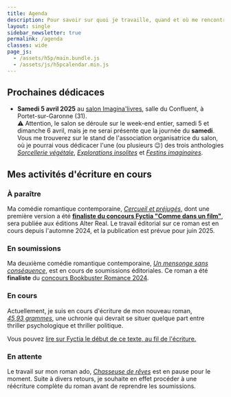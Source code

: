```yaml
---
title: Agenda
description: Pour savoir sur quoi je travaille, quand et où me rencontrer (événements, dédicaces...) Voici mon agenda !
layout: single
sidebar_newsletter: true
permalink: /agenda
classes: wide
page_js:
  - /assets/h5p/main.bundle.js
  - /assets/js/h5pcalendar.min.js
---
```


<div id="h5p-publications"></div>

## Prochaines dédicaces

- **Samedi 5 avril 2025** au <a href="https://www.instagram.com/p/DBwmr_8uqHz/" target="_blank">salon Imagina'livres</a>, salle du Confluent, à Portet-sur-Garonne (31).<br>
⚠️ Attention, le salon se déroule sur le week-end entier, samedi 5 et dimanche 6 avril, mais je ne serai présente que la journée du **samedi**.<br>
Vous me trouverez sur le stand de l'association organisatrice du salon, où je pourrai vous dédicacer l'une (ou plusieurs 😉) des trois anthologies [*Sorcellerie végétale*](/publications/pot-a-ceder), [*Explorations insolites*](/publications/dragonirie) et [*Festins imaginaires*](/publications/mesaventures-vitaminees).
<!-- Dimanche 20 avril 2025 sur le stand des <a href="https://herosdepapierfroisse.fr/editionshpf/" target="_blank">éditions HPF</a> au festival <a href="https://www.instagram.com/p/DFdYGWeNMNS/" target="_blank">L'Ouest Hurlant</a>, La Paillette, à Rennes (35).-->


## Mes activités d'écriture en cours

### À paraître

Ma comédie romantique contemporaine, [*Cercueil et préjugés*](/publications/cercueil-et-prejuges), dont une première version a été <a href="https://www.fyctia.com/blog/articles/833" target="_blank">**finaliste du concours Fyctia "Comme dans un film"**</a>, sera publiée aux éditions Alter Real. Le travail éditorial sur ce roman est en cours depuis l'automne 2024, et la publication est prévue pour juin 2025.

### En soumissions

Ma deuxième comédie romantique contemporaine, [*Un mensonge sans conséquence*](/publications/projets-en-cours/#un-mensonge-sans-conséquence), est en cours de soumissions éditoriales.
Ce roman a été **finaliste** du <a href="https://www.instagram.com/p/C8O5XMRqK0P/?img_index=5" target="_blank">concours Bookbuster Romance 2024</a>.

### En cours

Actuellement, je suis en cours d'écriture de mon nouveau roman, [*45,93&nbsp;grammes*](/publications/projets-en-cours/#4593grammes), une uchronie qui devrait se situer quelque part entre thriller psychologique et thriller politique.

Vous pouvez <a href="https://www.fyctia.com/stories/45-93-grammes-1" target="_blank">lire sur Fyctia le début de ce texte, au fil de l'écriture.</a>

### En attente

Le travail sur mon roman ado, [*Chasseuse de rêves*](/publications/projets-en-cours/#chasseuse-de-r%C3%AAves-titre-provisoire) est en pause pour le moment. Suite à divers retours, je souhaite en effet procéder à une réécriture complète du roman avant de reprendre les soumissions.


